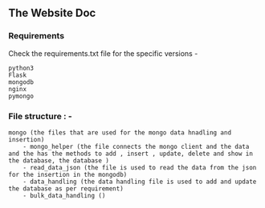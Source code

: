 ## The Website Doc 

### Requirements 

Check the requirements.txt file for the specific versions - 
```
python3 
Flask 
mongodb 
nginx 
pymongo 
```

### File structure : - 

```
mongo (the files that are used for the mongo data hnadling and insertion)
    - mongo_helper (the file connects the mongo client and the data and the has the methods to add , insert , update, delete and show in the database, the database )
    - read_data_json (the file is used to read the data from the json for the insertion in the mongodb)
    - data_handling (the data handling file is used to add and update the database as per requirement)
    - bulk_data_handling ()


```






